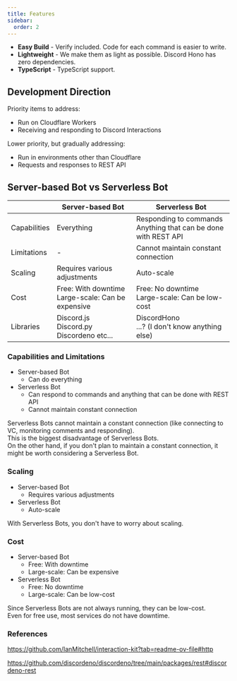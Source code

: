 ```yaml
---
title: Features
sidebar:
  order: 2
---
```


- **Easy Build** - Verify included. Code for each command is easier to write.
- **Lightweight** - We make them as light as possible. Discord Hono has zero dependencies.
- **TypeScript** - TypeScript support.

## Development Direction

Priority items to address:

- Run on Cloudflare Workers
- Receiving and responding to Discord Interactions

Lower priority, but gradually addressing:

- Run in environments other than Cloudflare
- Requests and responses to REST API

## Server-based Bot vs Serverless Bot

|              | Server-based Bot                                     | Serverless Bot                                                    |
| ------------ | ---------------------------------------------------- | ----------------------------------------------------------------- |
| Capabilities | Everything                                           | Responding to commands<br>Anything that can be done with REST API |
| Limitations  | -                                                    | Cannot maintain constant connection                               |
| Scaling      | Requires various adjustments                         | Auto-scale                                                        |
| Cost         | Free: With downtime<br>Large-scale: Can be expensive | Free: No downtime<br>Large-scale: Can be low-cost                 |
| Libraries    | Discord.js<br>Discord.py<br>Discordeno etc...        | DiscordHono<br>...? (I don't know anything else)                  |

### Capabilities and Limitations

- Server-based Bot
  - Can do everything
- Serverless Bot
  - Can respond to commands and anything that can be done with REST API
  - Cannot maintain constant connection

Serverless Bots cannot maintain a constant connection (like connecting to VC, monitoring comments and responding).  
This is the biggest disadvantage of Serverless Bots.  
On the other hand, if you don't plan to maintain a constant connection, it might be worth considering a Serverless Bot.

### Scaling

- Server-based Bot
  - Requires various adjustments
- Serverless Bot
  - Auto-scale

With Serverless Bots, you don't have to worry about scaling.

### Cost

- Server-based Bot
  - Free: With downtime
  - Large-scale: Can be expensive
- Serverless Bot
  - Free: No downtime
  - Large-scale: Can be low-cost

Since Serverless Bots are not always running, they can be low-cost.  
Even for free use, most services do not have downtime.

### References

https://github.com/IanMitchell/interaction-kit?tab=readme-ov-file#http

https://github.com/discordeno/discordeno/tree/main/packages/rest#discordeno-rest
